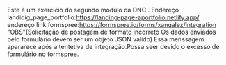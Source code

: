 Este é um exercício do segundo módulo da DNC .
Endereço landidig_page_portfolio:https://landing-page-aportfolio.netlify.app/
endereço link formspree:https://formspree.io/forms/xanqalez/integration "OBS"(Solicitação de postagem de formato incorreto
Os dados enviados pelo formulário devem ser um objeto JSON válido) Essa menssagem apararece após a tentetiva de integração.Possa seer devido o excesso de formulário no formspree.

